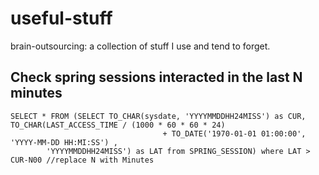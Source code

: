 # useful-stuff

brain-outsourcing: a collection of stuff I use and tend to forget.

## Check spring sessions interacted in the last N minutes
```
SELECT * FROM (SELECT TO_CHAR(sysdate, 'YYYYMMDDHH24MISS') as CUR, TO_CHAR(LAST_ACCESS_TIME / (1000 * 60 * 60 * 24)
                                  + TO_DATE('1970-01-01 01:00:00', 'YYYY-MM-DD HH:MI:SS') ,
        'YYYYMMDDHH24MISS') as LAT from SPRING_SESSION) where LAT > CUR-N00 //replace N with Minutes
  ```
